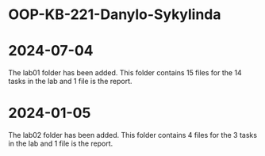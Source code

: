 # OOP-KB-221-Danylo-Sykylinda

# 2024-07-04
The lab01 folder has been added. This folder contains 15 files for the 14 tasks in the lab and 1 file is the report.

# 2024-01-05
The lab02 folder has been added. This folder contains 4 files for the 3 tasks in the lab and 1 file is the report.
